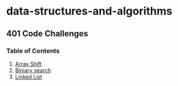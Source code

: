 # data-structures-and-algorithms

## 401 Code Challenges

### Table of Contents

1. [Array Shift](code401Challenges/readme/arrayShift.md)
2. [Biniary search](code401Challenges/readme/biniarySearch.md)
3. [Linked List](code401Challenges/readme/linkedList.md)
